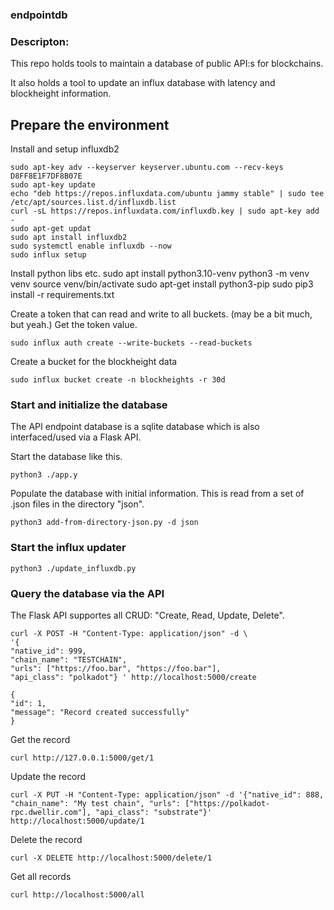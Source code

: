 ### endpointdb



### Descripton:

This repo holds tools to maintain a database of public API:s for blockchains.

It also holds a tool to update an influx database with latency and blockheight information.


## Prepare the environment

Install and setup influxdb2
  
    sudo apt-key adv --keyserver keyserver.ubuntu.com --recv-keys D8FF8E1F7DF8B07E
    sudo apt-key update
    echo "deb https://repos.influxdata.com/ubuntu jammy stable" | sudo tee /etc/apt/sources.list.d/influxdb.list
    curl -sL https://repos.influxdata.com/influxdb.key | sudo apt-key add -
    sudo apt-get updat
    sudo apt install influxdb2
    sudo systemctl enable influxdb --now
    sudo influx setup

Install python libs etc.
    sudo apt install python3.10-venv
    python3 -m venv venv
    source venv/bin/activate
    sudo apt-get install python3-pip
    sudo pip3 install -r requirements.txt


Create a token that can read and write to all buckets. (may be a bit much, but yeah.) Get the token value.

    sudo influx auth create --write-buckets --read-buckets

Create a bucket for the blockheight data

    sudo influx bucket create -n blockheights -r 30d


### Start and initialize the database

The API endpoint database is a sqlite database which is also interfaced/used via a Flask API.

Start the database like this.

    python3 ./app.y

Populate the database with initial information. This is read from a set of .json files in the directory "json".

    python3 add-from-directory-json.py -d json

### Start the influx updater

    python3 ./update_influxdb.py

### Query the database via the API 

The Flask API supportes all CRUD: "Create, Read, Update, Delete".

    curl -X POST -H "Content-Type: application/json" -d \
    '{
    "native_id": 999,
    "chain_name": "TESTCHAIN",
    "urls": ["https://foo.bar", "https://foo.bar"],
    "api_class": "polkadot"} ' http://localhost:5000/create

    {
    "id": 1,
    "message": "Record created successfully"
    }

Get the record

    curl http://127.0.0.1:5000/get/1

Update the record

    curl -X PUT -H "Content-Type: application/json" -d '{"native_id": 888, "chain_name": "My test chain", "urls": ["https://polkadot-rpc.dwellir.com"], "api_class": "substrate"}' http://localhost:5000/update/1

Delete the record

    curl -X DELETE http://localhost:5000/delete/1

Get all records

    curl http://localhost:5000/all

